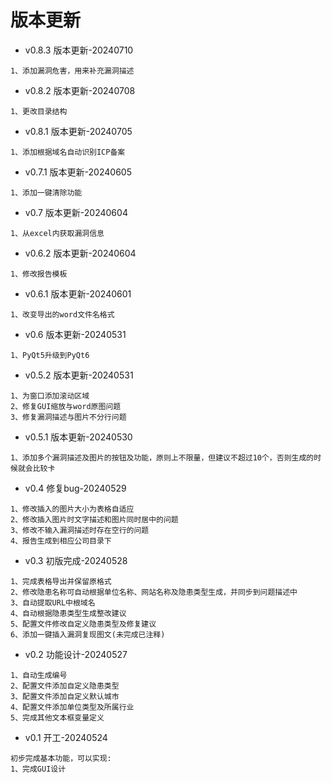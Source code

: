 # 版本更新

- v0.8.3 版本更新-20240710

```
1、添加漏洞危害，用来补充漏洞描述
```

- v0.8.2 版本更新-20240708

```
1、更改目录结构
```

- v0.8.1 版本更新-20240705

```
1、添加根据域名自动识别ICP备案
```

- v0.7.1 版本更新-20240605

```
1、添加一键清除功能
```

- v0.7 版本更新-20240604

```
1、从excel内获取漏洞信息
```

- v0.6.2  版本更新-20240604

```
1、修改报告模板
```

- v0.6.1 版本更新-20240601

```
1、改变导出的word文件名格式
```

- v0.6 版本更新-20240531

```
1、PyQt5升级到PyQt6
```

- v0.5.2 版本更新-20240531

```
1、为窗口添加滚动区域
2、修复GUI缩放与word原图问题
3、修复漏洞描述与图片不分行问题
```

- v0.5.1 版本更新-20240530

```
1、添加多个漏洞描述及图片的按钮及功能，原则上不限量，但建议不超过10个，否则生成的时候就会比较卡
```

- v0.4 修复bug-20240529

```
1、修改插入的图片大小为表格自适应
2、修改插入图片时文字描述和图片同时居中的问题
3、修改不输入漏洞描述时存在空行的问题
4、报告生成到相应公司目录下
```

- v0.3 初版完成-20240528

```
1、完成表格导出并保留原格式
2、修改隐患名称可自动根据单位名称、网站名称及隐患类型生成，并同步到问题描述中
3、自动提取URL中根域名
4、自动根据隐患类型生成整改建议
5、配置文件修改自定义隐患类型及修复建议
6、添加一键插入漏洞复现图文(未完成已注释)
```

- v0.2 功能设计-20240527

```
1、自动生成编号
2、配置文件添加自定义隐患类型
3、配置文件添加自定义默认城市
4、配置文件添加单位类型及所属行业
5、完成其他文本框变量定义
```

- v0.1 开工-20240524

```
初步完成基本功能，可以实现:
1、完成GUI设计
```
